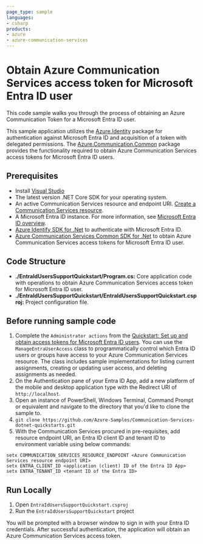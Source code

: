 ```yaml
---
page_type: sample
languages:
- csharp
products:
- azure
- azure-communication-services
---
```


# Obtain Azure Communication Services access token for Microsoft Entra ID user

This code sample walks you through the process of obtaining an Azure Communication Token for a Microsoft Entra ID user.

This sample application utilizes the [Azure.Identity](https://docs.microsoft.com/dotnet/api/overview/azure/identity-readme?view=azure-dotnet) package for authentication against Microsoft Entra ID and acquisition of a token with delegated permissions. The [Azure.Communication.Common](https://learn.microsoft.com/en-us/dotnet/api/overview/azure/communication.common-readme?view=azure-dotnet) package provides the functionality required to obtain Azure Communication Services access tokens for Microsoft Entra ID users.

## Prerequisites
- Install [Visual Studio](https://visualstudio.microsoft.com/downloads/)
- The latest version .NET Core SDK for your operating system.
- An active Communication Services resource and endpoint URI. [Create a Communication Services resource](https://docs.microsoft.com/azure/communication-services/quickstarts/create-communication-resource/).
- A Microsoft Entra ID instance.  For more information, see [Microsoft Entra ID overview](https://learn.microsoft.com//entra/fundamentals/whatis).
- [Azure Identify SDK for .Net](https://www.nuget.org/packages/Azure.Identity) to authenticate with Microsoft Entra ID.
- [Azure Communication Services Common SDK for .Net](https://www.nuget.org/packages/Azure.Communication.Common/) to obtain Azure Communication Services access tokens for Microsoft Entra ID user.

## Code Structure

- **./EntraIdUsersSupportQuickstart/Program.cs:** Core application code with operations to obtain Azure Communication Services access token for Microsoft Entra ID user.
- **./EntraIdUsersSupportQuickstart/EntraIdUsersSupportQuickstart.csproj:** Project configuration file.

## Before running sample code

1. Complete the `Administrator actions` from the [Quickstart: Set up and obtain access tokens for Microsoft Entra ID users](https://docs.microsoft.com/azure/communication-services/quickstarts/entra-id-authentication-integration). You can use the `ManageEntraUserAccess` class to programmatically control which Entra ID users or groups have access to your Azure Communication Services resource. The class includes sample implementations for listing current assignments, creating or updating user access, and deleting assignments as needed.
1. On the Authentication pane of your Entra ID App, add a new platform of the mobile and desktop application type with the Redirect URI of `http://localhost`.
1. Open an instance of PowerShell, Windows Terminal, Command Prompt or equivalent and navigate to the directory that you'd like to clone the sample to.
1. `git clone https://github.com/Azure-Samples/Communication-Services-dotnet-quickstarts.git`
1. With the Communication Services procured in pre-requisites, add resource endpoint URI, an Entra ID client ID and tenant ID to environment variable using below commands:

```console
setx COMMUNICATION_SERVICES_RESOURCE_ENDPOINT <Azure Communication Services resource endpoint URI>
setx ENTRA_CLIENT_ID <application (client) ID of the Entra ID App>
setx ENTRA_TENANT_ID <tenant ID of the Entra ID>
```

## Run Locally

1. Open `EntraIdUsersSupportQuickstart.csproj`
2. Run the `EntraIdUsersSupportQuickstart` project

You will be prompted with a browser window to sign in with your Entra ID credentials. After successful authentication, the application will obtain an Azure Communication Services access token.